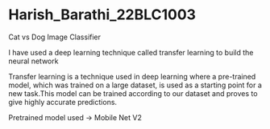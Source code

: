 # Harish_Barathi_22BLC1003
Cat vs Dog Image Classifier

I have used a deep learning technique called transfer learning to build the neural network

Transfer learning is a technique used in deep learning where a pre-trained model, which was trained on a large dataset, is used as a starting point for a new task.This model can be trained according to our dataset and proves to give highly accurate predictions.

Pretrained model used -> Mobile Net V2
